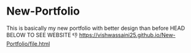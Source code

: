 # New-Portfolio
This is basically my new portfolio with better design than before
HEAD BELOW TO SEE WEBSITE 👎
https://vishwassaini25.github.io/New-Portfolio/file.html
